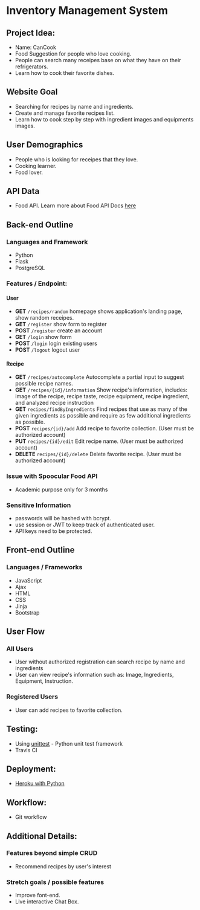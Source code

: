# Inventory Management System

## Project Idea:
- Name: CanCook
- Food Suggestion for people who love cooking.
- People can search many receipes base on what they have on their refrigerators.
- Learn how to cook their favorite dishes.

## Website Goal
- Searching for recipes by name and ingredients.
- Create and manage favorite recipes list.
- Learn how to cook step by step with ingredient images and equipments images.

## User Demographics
- People who is looking for receipes that they love.
- Cooking learner.
- Food lover.

## API Data
- Food API. Learn more about Food API Docs [here](https://spoonacular.com/food-api/docs)

## Back-end Outline

### Languages and Framework
- Python
- Flask
- PostgreSQL

### Features / Endpoint:

#### User
- **GET** `/recipes/random` homepage shows application's landing page, show random receipes.
- **GET** `/register` show form to register 
- **POST** `/register` create an account
- **GET** `/login` show form 
- **POST** `/login` login existing users
- **POST** `/logout` logout user

#### Recipe
- **GET** `/recipes/autocomplete` Autocomplete a partial input to suggest possible recipe names. 
- **GET** `/recipes/{id}/information` Show recipe's information, includes: image of the recipe, recipe taste, recipe equipment, recipe ingredient, and analyzed recipe instruction
- **GET** `recipes/findByIngredients` Find recipes that use as many of the given ingredients as possible and require as few additional ingredients as possible.
- **POST** `recipes/{id}/add` Add recipe to favorite collection. (User must be authorized account)
- **PUT** `recipes/{id}/edit` Edit recipe name. (User must be authorized account)
- **DELETE** `recipes/{id}/delete` Delete favorite recipe. (User must be authorized account)

### Issue with Spoocular Food API
- Academic purpose only for 3 months

### Sensitive Information
- passwords will be hashed with bcrypt.
- use session or JWT to keep track of authenticated user.
- API keys need to be protected.

## Front-end Outline

### Languages / Frameworks
- JavaScript
- Ajax
- HTML
- CSS
- Jinja
- Bootstrap

## User Flow

### All Users
- User without authorized registration can search recipe by name and ingredients
- User can view recipe's information such as: Image, Ingredients, Equipment, Instruction.

### Registered Users
- User can add recipes to favorite collection.


## Testing:
- Using [unittest](https://docs.python.org/3/library/unittest.html) - Python unit test framework
- Travis CI 

## Deployment:
- [Heroku with Python](https://devcenter.heroku.com/articles/getting-started-with-python)

## Workflow:
- Git workflow

## Additional Details:

### Features beyond simple CRUD
- Recommend recipes by user's interest

### Stretch goals / possible features
- Improve font-end.
- Live interactive Chat Box.
